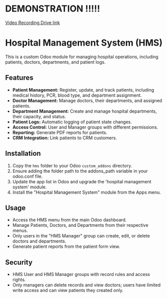 # DEMONSTRATION !!!!!
[Video Recording Drive link](https://drive.google.com/drive/folders/1K2XcRBoRogcwz3t2jXfMacQjeTOSVbKZ)


# Hospital Management System (HMS)

This is a custom Odoo module for managing hospital operations, including patients, doctors, departments, and patient logs.

## Features

- **Patient Management:** Register, update, and track patients, including medical history, PCR, blood type, and department assignment.
- **Doctor Management:** Manage doctors, their departments, and assigned patients.
- **Department Management:** Create and manage hospital departments, their capacity, and status.
- **Patient Logs:** Automatic logging of patient state changes.
- **Access Control:** User and Manager groups with different permissions.
- **Reporting:** Generate PDF reports for patients.
- **CRM Integration:** Link patients to CRM customers.

## Installation

1. Copy the `hms` folder to your Odoo `custom_addons` directory.
2. Ensure adding the folder path to the addons_path variable in your odoo.conf file.
3. Update the app list in Odoo and upgrade the 'hospital management system' module.
4. Install the "Hospital Management System" module from the Apps menu.

## Usage

- Access the HMS menu from the main Odoo dashboard.
- Manage Patients, Doctors, and Departments from their respective menus.
- Only users in the "HMS Manager" group can create, edit, or delete doctors and departments.
- Generate patient reports from the patient form view.

## Security

- HMS User and HMS Manager groups with record rules and access rights.
- Only managers can delete records and view doctors; users have limited write access and can view patients they created only.
